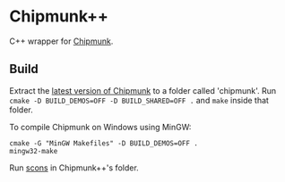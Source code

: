 Chipmunk++
==========

C++ wrapper for [Chipmunk](http://chipmunk-physics.net/).


Build
-----

Extract the [latest version of Chipmunk](http://chipmunk-physics.net/release/ChipmunkLatest.tgz) to a
folder called 'chipmunk'. Run `cmake -D BUILD_DEMOS=OFF -D BUILD_SHARED=OFF .` and `make` inside that folder.

To compile Chipmunk on Windows using MinGW:
```
cmake -G "MinGW Makefiles" -D BUILD_DEMOS=OFF .
mingw32-make
```

Run [scons](http://scons.org/) in Chipmunk++'s folder.
